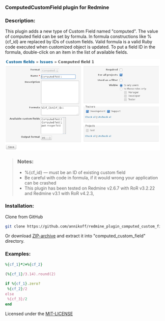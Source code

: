 ### ComputedCustomField plugin for Redmine

### Description:
This plugin adds a new type of Custom Field named "computed".
The value of computed field can be set by formula.
In formula constructions like %{cf_id} are replaced by IDs of custom fields.
Valid formula is a valid Ruby code executed when customized object is updated.
To put a field ID in the formula, double-click on an item in the list of available fields.

![ComputedCustomField plugin for Redmine](https://raw.githubusercontent.com/annikoff/images/master/redmine_plugin_computed_custom_field.png "")

> ### Notes:
> - %{cf_id} &mdash; must be an ID of existing custom field
> - Be careful with code in formula, if it would wrong your application can be crashed
> - This plugin has been tested on Redmine v2.6.7 with RoR v3.2.22 and Redmine v3.1 with RoR v4.2.3,

### Installation:

Clone from GitHub
```sh
git clone https://github.com/annikoff/redmine_plugin_computed_custom_field.git computed_custom_field
```

Or download [ZIP-archive](https://github.com/annikoff/redmine_plugin_computed_custom_field/archive/master.zip) and extract it into "computed_custom_field" directory.

### Examples:

```ruby
%{cf_1}*2+%{cf_2}
```

```ruby
(%{cf_1}/3.14).round(2)
```

```ruby
if %{cf_1}.zero?
 %{cf_2}/2
else
 %{cf_3}/2
end
```

Licensed under the [MIT-LICENSE](https://raw.githubusercontent.com/annikoff/redmine_plugin_computed_custom_field/master/MIT-LICENSE)